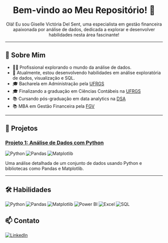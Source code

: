 <h1 align="center">Bem-vindo ao Meu Repositório! 🌸</h1>

<p align="center">
  Olá! Eu sou Giselle Victória Del Sent, uma especialista em gestão financeira apaixonada por análise de dados, dedicada a explorar e desenvolver habilidades nesta área fascinante!
</p>

---
## 🚀 Sobre Mim

- 👩‍💻 Profissional explorando o mundo da análise de dados.
- 🌱 Atualmente, estou desenvolvendo habilidades em análise exploratória de dados, visualização e SQL.
- 🎓 Bacharela em Administração pela [UFRGS](https://www.ufrgs.br)
- 🎓 Finalizando a graduação em Ciências Contábeis na [UFRGS](https://www.ufrgs.br)
- 📚 Cursando pós-graduação em data analytics na [DSA](https://www.datascienceacademy.com.br)
- 📚 MBA em Gestão Financeira pela [FGV](https://portal.fgv.br)

---

## 🚀 Projetos

### [Projeto 1: Análise de Dados com Python](projects/project1)
![Python](https://img.shields.io/badge/-Python-FF69B4?style=for-the-badge&logo=python&logoColor=white)
![Pandas](https://img.shields.io/badge/-Pandas-FF69B4?style=for-the-badge&logo=pandas&logoColor=white)
![Matplotlib](https://img.shields.io/badge/-Matplotlib-FF69B4?style=for-the-badge&logo=matplotlib&logoColor=white)

Uma análise detalhada de um conjunto de dados usando Python e bibliotecas como Pandas e Matplotlib.

---

## 🛠️ Habilidades

![Python](https://img.shields.io/badge/-Python-FF69B4?style=for-the-badge&logo=python&logoColor=white)
![Pandas](https://img.shields.io/badge/-Pandas-FF69B4?style=for-the-badge&logo=pandas&logoColor=white)
![Matplotlib](https://img.shields.io/badge/-Matplotlib-FF69B4?style=for-the-badge&logo=matplotlib&logoColor=white)
![Power BI](https://img.shields.io/badge/-Power%20BI-FF69B4?style=for-the-badge&logo=power-bi&logoColor=white)
![Excel](https://img.shields.io/badge/-Excel-FF69B4?style=for-the-badge&logo=microsoft-excel&logoColor=white)
![SQL](https://img.shields.io/badge/-SQL-FF69B4?style=for-the-badge&logo=postgresql&logoColor=white)

## 📫 Contato

[![LinkedIn](https://img.shields.io/badge/-LinkedIn-FF69B4?style=for-the-badge&logo=linkedin&logoColor=white)](https://www.linkedin.com/in/giselle-del-sent)
